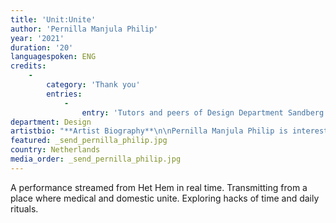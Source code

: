 ```yaml
---
title: 'Unit:Unite'
author: 'Pernilla Manjula Philip'
year: '2021'
duration: '20'
languagespoken: ENG
credits:
    -
        category: 'Thank you'
        entries:
            -
                entry: 'Tutors and peers of Design Department Sandberg <3'
department: Design
artistbio: "**Artist Biography**\n\nPernilla Manjula Philip is interested in the field of medical history and investigates aspects of sickness and it's multipul ties to the medical industrial-complex. While adressing issues containg mechanisms of control, she uses hacking and tinkering as collaborativ tools of activism to re-imagine alternative collective care systems. Via methods of material research and lived experience her work forms as spatial installations, sculptures and performances."
featured: _send_pernilla_philip.jpg
country: Netherlands
media_order: _send_pernilla_philip.jpg
---
```


A performance streamed from Het Hem in real time. Transmitting from a place where medical and domestic unite. Exploring hacks of time and daily rituals.